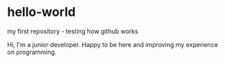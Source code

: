 # hello-world
my first repository - testing how github works

Hi, I'm a junior developer. Happy to be here and improving my experience on programming.

